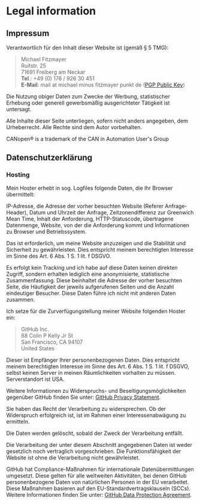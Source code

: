 # Legal information

## Impressum

Verantwortlich für den Inhalt dieser Website ist (gemäß § 5 TMG):

> Michael Fitzmayer  
> Ruitstr. 25  
> 71691 Freiberg am Neckar  
> **Tel**.: +49 (0) 176 / 926 30 451  
> **E-Mail**: mail at michael minus fitzmayer punkt de ([PGP Public Key](https://pgp.mit.edu/pks/lookup?op=get&search=0x2D6159AF6F65F9E1))

Die Nutzung obiger Daten zum Zwecke der Werbung, statistischer Erhebung
oder generell gewerbsmäßig ausgerichteter Tätigkeit ist untersagt.

Alle Inhalte dieser Seite unterliegen, sofern nicht anders angegeben,
dem Urheberrecht.  Alle Rechte sind dem Autor vorbehalten.

CANopen® is a trademark of the CAN in Automation User's Group

## Datenschutzerklärung

### Hosting

Mein Hoster erhebt in sog. Logfiles folgende Daten, die Ihr Browser
übermittelt:

IP-Adresse, die Adresse der vorher besuchten Website (Referer
Anfrage-Header), Datum und Uhrzeit der Anfrage,
Zeitzonendifferenz zur Greenwich Mean Time, Inhalt der
Anforderung, HTTP-Statuscode, übertragene Datenmenge, Website,
von der die Anforderung kommt und Informationen zu Browser und
Betriebssystem.

Das ist erforderlich, um meine Website anzuzeigen und die
Stabilität und Sicherheit zu gewährleisten.  Dies entspricht
meinem berechtigten Interesse im Sinne des Art. 6 Abs. 1 S. 1
lit. f DSGVO.

Es erfolgt kein Tracking und ich habe auf diese Daten keinen
direkten Zugriff, sondern erhalten lediglich eine anonymisierte,
statistische Zusammenfassung.  Diese beinhaltet die Adresse der
vorher besuchten Seite, die Häufigkeit der jeweils aufgerufenen
Seiten und die Anzahl eindeutiger Besucher.  Diese Daten führe
ich nicht mit anderen Daten zusammen.

Ich setze für die Zurverfügungstellung meiner Website folgenden
Hoster ein:

> GitHub Inc.  
> 88 Colin P Kelly Jr St  
> San Francisco, CA 94107  
> United States

Dieser ist Empfänger Ihrer personenbezogenen Daten.  Dies entspricht
meinem berechtigten Interesse im Sinne des Art. 6 Abs. 1 S. 1 lit. f
DSGVO, selbst keinen Server in meinen Räumlichkeiten vorhalten zu
müssen.  Serverstandort ist USA.

Weitere Informationen zu Widerspruchs- und Beseitigungsmöglichkeiten
gegenüber GitHub finden Sie unter:  [GitHub Privacy
Statement](https://docs.github.com/en/site-policy/privacy-policies/github-privacy-statement#github-pages).

Sie haben das Recht der Verarbeitung zu widersprechen.  Ob der
Widerspruch erfolgreich ist, ist im Rahmen einer Interessenabwägung zu
ermitteln.

Die Daten werden gelöscht, sobald der Zweck der Verarbeitung entfällt.

Die Verarbeitung der unter diesem Abschnitt angegebenen Daten ist weder
gesetzlich noch vertraglich vorgeschrieben.  Die Funktionsfähigkeit der
Website ist ohne die Verarbeitung nicht gewährleistet.

GitHub hat Compliance-Maßnahmen für internationale Datenübermittlungen
umgesetzt.  Diese gelten für alle weltweiten Aktivitäten, bei denen
GitHub personenbezogene Daten von natürlichen Personen in der EU
verarbeitet.  Diese Maßnahmen basieren auf den
EU-Standardvertragsklauseln (SCCs).  Weitere Informationen finden Sie
unter:  [GitHub Data Protection
Agreement](https://docs.github.com/en/site-policy/privacy-policies/github-data-protection-agreement).
